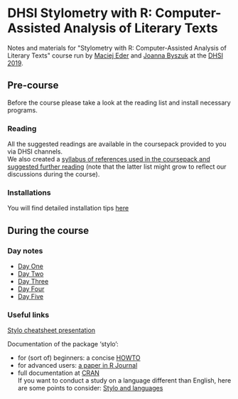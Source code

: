 # DHSI Stylometry with R: Computer-Assisted Analysis of Literary Texts
Notes and materials for "Stylometry with R: Computer-Assisted Analysis of Literary Texts" course run by [Maciej Eder](http://maciejeder.org/) and [Joanna Byszuk](https://joannaby.github.io/) at the [DHSI 2019](http://www.dhsi.org).  

## Pre-course
Before the course please take a look at the reading list and install necessary programs.  

### Reading  
All the suggested readings are available in the coursepack provided to you via DHSI channels.  
We also created a [syllabus of references used in the coursepack and suggested further reading]() (note that the latter list might grow to reflect our discussions during the course).
  
### Installations
You will find detailed installation tips [here]()

## During the course
### Day notes
* [Day One]()
* [Day Two]()
* [Day Three]()
* [Day Four]()
* [Day Five]()

### Useful links
[Stylo cheatsheet presentation](https://github.com/JoannaBy/stylo_nutshell)
  
Documentation of the package ‘stylo’:
* for (sort of) beginners: a concise [HOWTO](https://sites.google.com/site/computationalstylistics/stylo/stylo_howto.pdf)
* for advanced users: [a paper in R Journal](https://journal.r-project.org/archive/2016/RJ-2016-007/RJ-2016-007.pdf)
* full documentation at [CRAN](https://cran.r-project.org/web/packages/stylo/stylo.pdf)  
If you want to conduct a study on a language different than English, here are some points to consider:
[Stylo and languages](https://computationalstylistics.github.io/blog/stylo_and_languages/)
